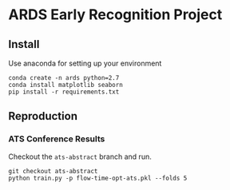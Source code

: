 # ARDS Early Recognition Project

## Install
Use anaconda for setting up your environment

	conda create -n ards python=2.7
	conda install matplotlib seaborn
	pip install -r requirements.txt

## Reproduction

### ATS Conference Results

Checkout the `ats-abstract` branch and run.

	git checkout ats-abstract
	python train.py -p flow-time-opt-ats.pkl --folds 5
